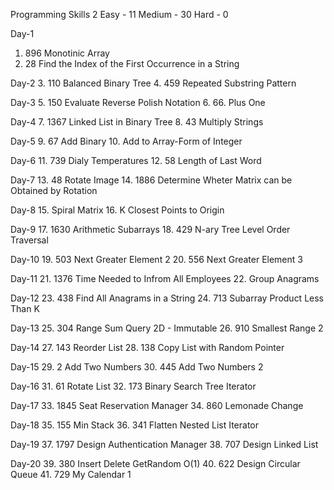 Programming Skills 2
Easy - 11
Medium - 30
Hard - 0

Day-1
1. 896 Monotinic Array
2. 28 Find the Index of the First Occurrence in a String

Day-2
3. 110 Balanced Binary Tree
4. 459 Repeated Substring Pattern

Day-3
5. 150 Evaluate Reverse Polish Notation
6. 66. Plus One

Day-4
7. 1367 Linked List in Binary Tree
8. 43 Multiply Strings

Day-5
9. 67 Add Binary
10. Add to Array-Form of Integer

Day-6
11. 739 Dialy Temperatures
12. 58 Length of Last Word

Day-7
13. 48 Rotate Image
14. 1886 Determine Wheter Matrix can be Obtained by Rotation

Day-8
15. Spiral Matrix
16. K Closest Points to Origin

Day-9
17. 1630 Arithmetic Subarrays
18. 429 N-ary Tree Level Order Traversal

Day-10
19. 503 Next Greater Element 2
20. 556 Next Greater Element 3

Day-11
21. 1376 Time Needed to Infrom All Employees
22. Group Anagrams

Day-12
23. 438 Find All Anagrams in a String
24. 713 Subarray Product Less Than K

Day-13
25. 304 Range Sum Query 2D - Immutable
26. 910 Smallest Range 2

Day-14
27. 143 Reorder List
28. 138 Copy List with Random Pointer

Day-15
29. 2 Add Two Numbers
30. 445 Add Two Numbers 2

Day-16
31. 61 Rotate List
32. 173 Binary Search Tree Iterator

Day-17
33. 1845 Seat Reservation Manager
34. 860 Lemonade Change

Day-18
35. 155 Min Stack
36. 341 Flatten Nested List Iterator

Day-19
37. 1797 Design Authentication Manager
38. 707 Design Linked List

Day-20
39. 380 Insert Delete GetRandom O(1)
40. 622 Design Circular Queue
41. 729 My Calendar 1
